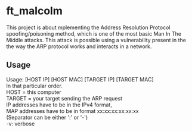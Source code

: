 # ft_malcolm

This project is about  mplementing the Address Resolution
Protocol spoofing/poisoning method, which is one of the most basic Man In The Middle
attacks. This attack is possible using a vulnerability present in the the way the ARP
protocol works and interacts in a network.

## Usage

Usage: [HOST IP] [HOST MAC] [TARGET IP] [TARGET MAC]<br />
In that particular order.<br />
HOST = this computer<br />
TARGET = your target sending the ARP request<br />
IP addresses have to be in the IPv4 format,<br />
MAP addresses have to be in format xx:xx:xx:xx:xx:xx<br />
(Separator can be either ':' or '-')<br />
-v: verbose
